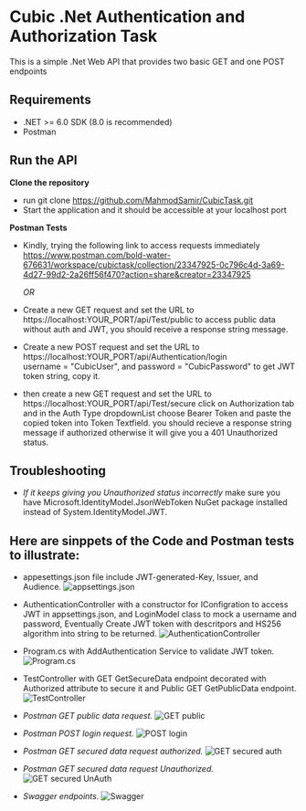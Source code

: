 # Cubic .Net Authentication and Authorization Task

This is a simple .Net Web API that provides two basic GET and one POST endpoints

## Requirements

- .NET >= 6.0 SDK (8.0 is recommended)
- Postman

## Run the API

**Clone the repository**
- run git clone https://github.com/MahmodSamir/CubicTask.git
- Start the application and it should be accessible at your localhost port

**Postman Tests**
- Kindly, trying the following link to access requests immediately
     https://www.postman.com/bold-water-676631/workspace/cubictask/collection/23347925-0c796c4d-3a69-4d27-99d2-2a26ff56f470?action=share&creator=23347925

  *OR*

- Create a new GET request and set the URL to https://localhost:YOUR_PORT/api/Test/public
    to access public data without auth and JWT, you should receive a response string message.
  
- Create a new POST request and set the URL to https://localhost:YOUR_PORT/api/Authentication/login  
    username = "CubicUser", and password = "CubicPassword" to get JWT token string, copy it.
- then create a new GET request and set the URL to https://localhost:YOUR_PORT/api/Test/secure
    click on Authorization tab and in the Auth Type dropdownList choose Bearer Token and paste the copied token into Token Textfield.
    you should recieve a response string message if authorized otherwise it will give you a 401 Unauthorized status.

## Troubleshooting
- *If it keeps giving you Unauthorized status incorrectly*
  make sure you have Microsoft.IdentityModel.JsonWebToken NuGet package installed instead of System.IdentityModel.JWT.

  
## Here are sinppets of the Code and Postman tests to illustrate:

- appesettings.json file include JWT-generated-Key, Issuer, and Audience.
  ![appsettings.json](https://github.com/MahmodSamir/CubicTask/assets/63668000/1828afa5-7c36-40f9-b5a1-dc11dd9a6e1e)
  
- AuthenticationController with a constructor for IConfigration to access JWT in appsettings.json, and LoginModel class to mock a username and password, Eventually Create JWT token with descritpors and HS256 algorithm into string to be returned.
![AuthenticationController](https://github.com/MahmodSamir/CubicTask/assets/63668000/1d4eb08d-4711-425a-8cdd-1e8469ff2787)


- Program.cs with AddAuthentication Service to validate JWT token.
![Program.cs](https://github.com/MahmodSamir/CubicTask/assets/63668000/d0cea449-54a2-4227-a233-e965d75559e7)

- TestController with GET GetSecureData endpoint decorated with Authorized attribute to secure it and Public GET GetPublicData endpoint.
![TestController](https://github.com/MahmodSamir/CubicTask/assets/63668000/1c3f9b73-c561-4a98-914e-ddad292d9843)


- *Postman GET public data request.*
![GET public](https://github.com/MahmodSamir/CubicTask/assets/63668000/e5757134-bcbf-4ef9-ab39-3c0730a71c9e)

- *Postman POST login request.*
![POST login](https://github.com/MahmodSamir/CubicTask/assets/63668000/8b028e15-2a44-48fc-997f-91eb87bdd302)

- *Postman GET secured data request authorized.*
![GET secured auth](https://github.com/MahmodSamir/CubicTask/assets/63668000/8bf24b6a-6533-45ca-a9e7-27ec6ae87d2e)

- *Postman GET secured data request Unauthorized.*
![GET secured UnAuth](https://github.com/MahmodSamir/CubicTask/assets/63668000/9a29d6da-a353-468f-ba59-80cd3a498dc4)

- *Swagger endpoints.*
![Swagger](https://github.com/MahmodSamir/CubicTask/assets/63668000/2eb868f8-ec5a-4432-a455-38f858190c29)
